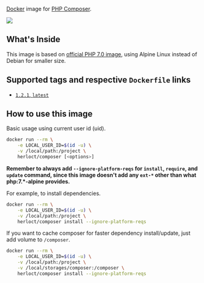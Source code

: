 [Docker](http://www.docker.com/) image for [PHP Composer](https://getcomposer.org).

[![](https://images.microbadger.com/badges/image/herloct/composer.svg)](http://microbadger.com/images/herloct/composer "Get your own image badge on microbadger.com")

## What's Inside

This image is based on [official PHP 7.0 image](https://hub.docker.com/_/php/),
using Alpine Linux instead of Debian for smaller size.

## Supported tags and respective `Dockerfile` links

* [`1.2.1`, `latest`](https://github.com/herloct/docker-composer/blob/master/1.2.1/Dockerfile)

## How to use this image

Basic usage using current user id (uid).

```sh
docker run --rm \
    -e LOCAL_USER_ID=$(id -u) \
    -v /local/path:/project \
    herloct/composer [<options>]
```

**Remember to always add `--ignore-platform-reqs` for `install`, `require`, and `update` command, since this image
doesn't add any `ext-*` other than what php:7.*-alpine provides.**

For example, to install dependencies.

```sh
docker run --rm \
    -e LOCAL_USER_ID=$(id -u) \
    -v /local/path:/project \
    herloct/composer install --ignore-platform-reqs
```

If you want to cache composer for faster dependency install/update, just add volume to `/composer`.

```sh
docker run --rm \
    -e LOCAL_USER_ID=$(id -u) \
    -v /local/path:/project \
    -v /local/storages/composer:/composer \
    herloct/composer install --ignore-platform-reqs
```
